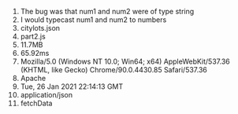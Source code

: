 1. The bug was that num1 and num2 were of type string
2. I would typecast num1 and num2 to numbers
3. citylots.json
4. part2.js
5. 11.7MB
6. 65.92ms
7. Mozilla/5.0 (Windows NT 10.0; Win64; x64) AppleWebKit/537.36 (KHTML, like Gecko) Chrome/90.0.4430.85 Safari/537.36
8. Apache
9. Tue, 26 Jan 2021 22:14:13 GMT
10. application/json
11. fetchData